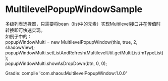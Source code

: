 # MultilevelPopupWindowSample

多级列表选择器，只需要将bean（list中的元素）实现Multilevel接口并在传值时转换即可快速实现。</br>
如例子中的：</br>
popupWindowMulti = new MultilevelPopupWindow(this, true, 2, shadowView);</br>
popupWindowMulti.setListAndRefresh(MultilevelUtil.getMultiList(mTypeList));</br>
popupWindowMulti.showAsDropDown(btn, 0, 0);

Gradle:
compile 'com.shaou:MultilevelPopupWindow:1.0.0'
